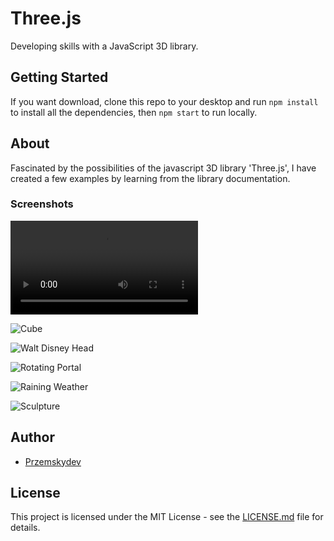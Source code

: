 # Three.js 

Developing skills with a JavaScript 3D library.

## Getting Started

If you want download, clone this repo to your desktop and run `npm install` to install all the dependencies, then `npm start` to run locally.

## About

Fascinated by the possibilities of the javascript 3D library 'Three.js', I have created a few examples by learning from the library documentation.

### Screenshots

![Hello World Page](https://i.imgur.com/jsgPUim.mp4)

![Cube](https://i.imgur.com/yiHOArp.gif)

![Walt Disney Head](https://giphy.com/gifs/dUMpI9ooxjfGH69lXy/fullscreen)

![Rotating Portal](https://imgur.com/cDF5ivG)

![Raining Weather](https://imgur.com/BaRkwxI)

![Sculpture](https://i.imgur.com/KZ1wVnF.png)


## Author

* [Przemskydev](https://github.com/Przemskydev)

## License

This project is licensed under the MIT License - see the [LICENSE.md](LICENSE.md) file for details.
